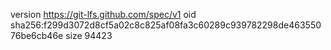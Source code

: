 version https://git-lfs.github.com/spec/v1
oid sha256:f299d3072d8cf5a02c8c825af08fa3c60289c939782298de46355076be6cb46e
size 94423
